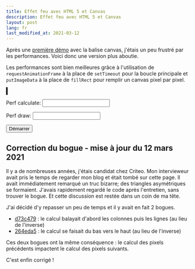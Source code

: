```yaml
---
title: Effet feu avec HTML 5 et Canvas
description: Effet feu avec HTML 5 et Canvas
layout: post
lang: fr
last_modified_at: 2021-03-12
---
```

<script type="text/javascript">
    document.addEventListener("DOMContentLoaded", function (event) {
        window.FireEffect = {};
        FireEffect.canvas = document.getElementById('tutorial');
        FireEffect.ctx = FireEffect.canvas.getContext('2d');
        FireEffect.width = FireEffect.canvas.width;
        FireEffect.height = FireEffect.canvas.height;

        FireEffect.panel = function () {
            var panel = [];
            for (var i = 0; i < FireEffect.width; i++) {
                panel[i] = [];
                for (var j = 0; j < FireEffect.height; j++) {
                    panel[i][j] = 0;
                }
            }
            return panel;
        }();

        // Hide some implem details with module
        FireEffect.palette = function () {
            var palette = [];
            addColorGradient(0, [0, 0, 0], 128, [255, 0, 0]);
            addColorGradient(129, [255, 0, 0], 170, [255, 255, 0]);
            addColorGradient(171, [255, 255, 0], 255, [255, 255, 255]);

            function addColorGradient(idxStart, colorStart, idxEnd, colorEnd) {
                var gradients = [];
                for (var i = 0; i < 3; i++) {
                    gradients.push(gradient(idxStart, colorStart[i], idxEnd, colorEnd[i]))
                }

                for (var i = idxStart; i <= idxEnd; i++) {
                    palette[i] = new Array(3);
                    palette[i][0] = gradients[0][i - idxStart];
                    palette[i][1] = gradients[1][i - idxStart];
                    palette[i][2] = gradients[2][i - idxStart]
                }
            }

            function gradient(x1, y1, x2, y2) {
                var res = [];
                var step = (y2 - y1) / (x2 - x1);
                for (var i = x1; i <= x2; i++) {
                    res.push(y1 + step * (i - x1))
                }
                return res;
            }

            return palette;
        }();

        FireEffect.updatePanel = function () {
            var i;
            for (var j = 0; j <= this.height - 3; j++) {
                for (i = 1; i < this.width - 1; i++) {
                    this.panel[i][j] = Math.floor((
                    this.panel[i - 1][j + 1] +
                    this.panel[i + 1][j + 1] +
                    this.panel[i][j + 1] +
                    this.panel[i][j + 2]) / 4);
                }
            }
            for (i = 0; i < this.width; i++) {
                this.panel[i][this.height - 1] = Math.floor(Math.random() * 256);
                this.panel[i][this.height - 2] = Math.floor(Math.random() * 256);
            }
        };

        FireEffect.render = function (ctx) {
            var canvasData = ctx.createImageData(this.width, this.height);
            for (var i = 0; i < this.width; i++) {
                for (var j = 0; j < this.height; j++) {
                    // Index of the pixel in the array
                    var idx = (i + j * this.width) * 4;

                    var idxPanel = this.panel[i][j];
                    canvasData.data[idx + 0] = this.palette[idxPanel][0]; // Red channel
                    canvasData.data[idx + 1] = this.palette[idxPanel][1]; // Green channel
                    canvasData.data[idx + 2] = this.palette[idxPanel][2]; // Blue channel
                    canvasData.data[idx + 3] = 255; // Alpha channel
                }
            }
            ctx.putImageData(canvasData, 0, 0);
        };

        FireEffect.mainLoop = function () {
            var s = performance.now();
            FireEffect.render(FireEffect.ctx);
            var e = performance.now();
            FireEffect.updatePanel();
            var e2 = performance.now();
            document.getElementById('perfDraw').value = e - s;
            document.getElementById('perfCalculate').value = e2 - e;
        };

        function main() {
            FireEffect.stopMain = window.requestAnimationFrame(main);
            FireEffect.mainLoop()
        }

        main(); // Start the cycle
    });
</script>

<style type="text/css">
    canvas { border: 2px solid black; }
</style>

Après une [première démo](effet-feu-avec-html-5-et-canvas.html) avec la balise canvas, j'étais un
peu frustré par les performances. Voici donc une version plus aboutie.

Les performances sont bien meilleures grâce à l'utilisation de `requestAnimationFrame` à la place de
`setTimeout` pour la boucle principale et `putImageData` à la place de `fillRect` pour remplir un
canvas pixel par pixel.

<canvas id="tutorial" width="858" height="300"></canvas>

Perf calculate: <input type="text" id="perfCalculate" />

Perf draw: <input type="text" id="perfDraw" />

<input type="button" value="Démarrer" onClick="init()" />  

## Correction du bogue - mise à jour du 12 mars 2021

Il y a de nombreuses années, j'étais candidat chez Criteo. Mon intervieweur avait pris le temps de regarder mon blog 
et était tombé sur cette page. Il avait immédiatement remarqué un truc bizarre; des triangles asymétriques se formaient.
J'avais rapidement regardé le code après l'entretien, sans trouver le bogue. Et cette discussion est restée dans un coin de ma tête.

J'ai décidé d'y repasser un peu de temps et il y avait en fait 2 bogues.
- [d73c479](https://github.com/YannMoisan/blog/pull/25/commits/d73c479915a6703869e9f7d53becad31a0f13288) :
  le calcul balayait d'abord les colonnes puis les lignes (au lieu de l'inverse) 
- [264eda5](https://github.com/YannMoisan/blog/pull/25/commits/264eda5c0d22656236d1600dba940fa6c50bfc0d) : le calcul se faisait du bas vers le haut (au lieu de l'inverse) 

Ces deux bogues ont la même conséquence : le calcul des pixels précédents impactent le calcul des pixels suivants.

C'est enfin corrigé !